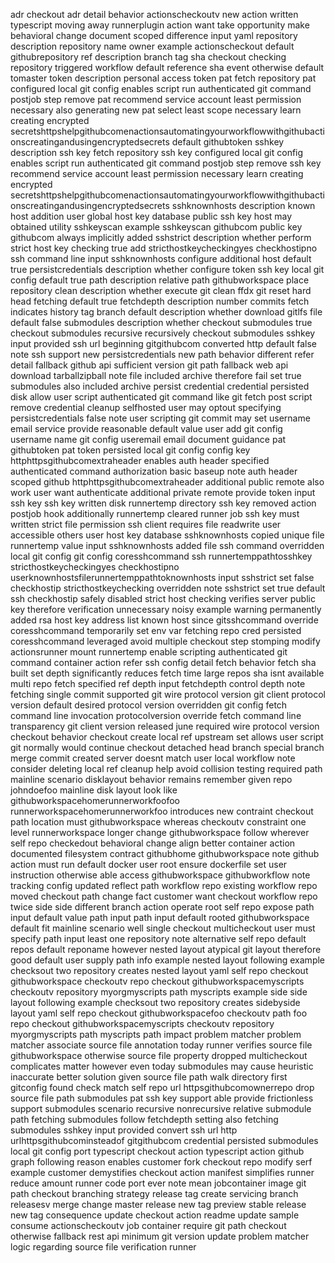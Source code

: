 adr checkout adr detail behavior actionscheckoutv new action written typescript moving away runnerplugin action want take opportunity make behavioral change document scoped difference input yaml repository description repository name owner example actionscheckout default githubrepository ref description branch tag sha checkout checking repository triggered workflow default reference sha event otherwise default tomaster token description personal access token pat fetch repository pat configured local git config enables script run authenticated git command postjob step remove pat recommend service account least permission necessary also generating new pat select least scope necessary learn creating encrypted secretshttpshelpgithubcomenactionsautomatingyourworkflowwithgithubactionscreatingandusingencryptedsecrets default githubtoken sshkey description ssh key fetch repository ssh key configured local git config enables script run authenticated git command postjob step remove ssh key recommend service account least permission necessary learn creating encrypted secretshttpshelpgithubcomenactionsautomatingyourworkflowwithgithubactionscreatingandusingencryptedsecrets sshknownhosts description known host addition user global host key database public ssh key host may obtained utility sshkeyscan example sshkeyscan githubcom public key githubcom always implicitly added sshstrict description whether perform strict host key checking true add stricthostkeycheckingyes checkhostipno ssh command line input sshknownhosts configure additional host default true persistcredentials description whether configure token ssh key local git config default true path description relative path githubworkspace place repository clean description whether execute git clean ffdx git reset hard head fetching default true fetchdepth description number commits fetch indicates history tag branch default description whether download gitlfs file default false submodules description whether checkout submodules true checkout submodules recursive recursively checkout submodules sshkey input provided ssh url beginning gitgithubcom converted http default false note ssh support new persistcredentials new path behavior different refer detail fallback github api sufficient version git path fallback web api download tarballzipball note file included archive therefore fail set true submodules also included archive persist credential credential persisted disk allow user script authenticated git command like git fetch post script remove credential cleanup selfhosted user may optout specifying persistcredentials false note user scripting git commit may set username email service provide reasonable default value user add git config username name git config useremail email document guidance pat githubtoken pat token persisted local git config config key httphttpsgithubcomextraheader enables auth header specified authenticated command authorization basic baseup note auth header scoped github httphttpsgithubcomextraheader additional public remote also work user want authenticate additional private remote provide token input ssh key ssh key written disk runnertemp directory ssh key removed action postjob hook additionally runnertemp cleared runner job ssh key must written strict file permission ssh client requires file readwrite user accessible others user host key database sshknownhosts copied unique file runnertemp value input sshknownhosts added file ssh command overridden local git config git config coresshcommand ssh runnertemppathtosshkey stricthostkeycheckingyes checkhostipno userknownhostsfilerunnertemppathtoknownhosts input sshstrict set false checkhostip stricthostkeychecking overridden note sshstrict set true default ssh checkhostip safely disabled strict host checking verifies server public key therefore verification unnecessary noisy example warning permanently added rsa host key address list known host since gitsshcommand override coresshcommand temporarily set env var fetching repo cred persisted coresshcommand leveraged avoid multiple checkout step stomping modify actionsrunner mount runnertemp enable scripting authenticated git command container action refer ssh config detail fetch behavior fetch sha built set depth significantly reduces fetch time large repos sha isnt available multi repo fetch specified ref depth input fetchdepth control depth note fetching single commit supported git wire protocol version git client protocol version default desired protocol version overridden git config fetch command line invocation protocolversion override fetch command line transparency git client version released june required wire protocol version checkout behavior checkout create local ref upstream set allows user script git normally would continue checkout detached head branch special branch merge commit created server doesnt match user local workflow note consider deleting local ref cleanup help avoid collision testing required path mainline scenario disklayout behavior remains remember given repo johndoefoo mainline disk layout look like githubworkspacehomerunnerworkfoofoo runnerworkspacehomerunnerworkfoo introduces new contraint checkout path location must githubworkspace whereas checkoutv constraint one level runnerworkspace longer change githubworkspace follow wherever self repo checkedout behavioral change align better container action documented filesystem contract githubhome githubworkspace note github action must run default docker user root ensure dockerfile set user instruction otherwise able access githubworkspace githubworkflow note tracking config updated reflect path workflow repo existing workflow repo moved checkout path change fact customer want checkout workflow repo twice side side different branch action operate root self repo expose path input default value path input path input default rooted githubworkspace default fit mainline scenario well single checkout multicheckout user must specify path input least one repository note alternative self repo default repos default reponame however nested layout atypical git layout therefore good default user supply path info example nested layout following example checksout two repository creates nested layout yaml self repo checkout githubworkspace checkoutv repo checkout githubworkspacemyscripts checkoutv repository myorgmyscripts path myscripts example side side layout following example checksout two repository creates sidebyside layout yaml self repo checkout githubworkspacefoo checkoutv path foo repo checkout githubworkspacemyscripts checkoutv repository myorgmyscripts path myscripts path impact problem matcher problem matcher associate source file annotation today runner verifies source file githubworkspace otherwise source file property dropped multicheckout complicates matter however even today submodules may cause heuristic inaccurate better solution given source file path walk directory first gitconfig found check match self repo url httpsgithubcomownerrepo drop source file path submodules pat ssh key support able provide frictionless support submodules scenario recursive nonrecursive relative submodule path fetching submodules follow fetchdepth setting also fetching submodules sshkey input provided convert ssh url http urlhttpsgithubcominsteadof gitgithubcom credential persisted submodules local git config port typescript checkout action typescript action github graph following reason enables customer fork checkout repo modify serf example customer demystifies checkout action manifest simplifies runner reduce amount runner code port ever note mean jobcontainer image git path checkout branching strategy release tag create servicing branch releasesv merge change master release new tag preview stable release new tag consequence update checkout action readme update sample consume actionscheckoutv job container require git path checkout otherwise fallback rest api minimum git version update problem matcher logic regarding source file verification runner